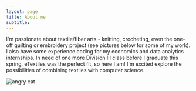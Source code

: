 ```yaml
---
layout: page
title: About me
subtitle: 
---
```


I'm passionate about textile/fiber arts - knitting, crocheting, even the one-off quilting or embroidery project (see pictures below for some of my work). I also have some experience coding for my economics and data analytics internships. In need of one more Division III class before I graduate this spring, eTextiles was the perfect fit, so here I am! I'm excited explore the possibilities of combining textiles with computer science. 

![angry cat](https://zariaroller.github.io/zariaroller/img/cat.jpeg)
